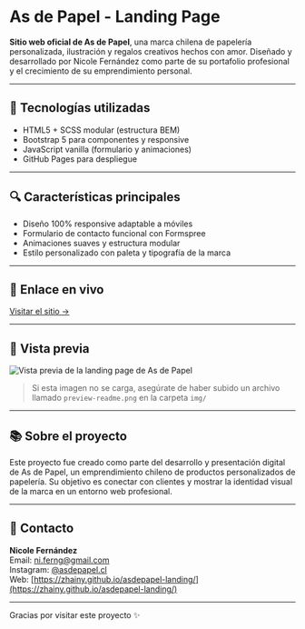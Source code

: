 
# As de Papel - Landing Page

**Sitio web oficial de As de Papel**, una marca chilena de papelería personalizada, ilustración y regalos creativos hechos con amor. Diseñado y desarrollado por Nicole Fernández como parte de su portafolio profesional y el crecimiento de su emprendimiento personal.

---

## 🌟 Tecnologías utilizadas

- HTML5 + SCSS modular (estructura BEM)
- Bootstrap 5 para componentes y responsive
- JavaScript vanilla (formulario y animaciones)
- GitHub Pages para despliegue

---

## 🔍 Características principales

- Diseño 100% responsive adaptable a móviles
- Formulario de contacto funcional con Formspree
- Animaciones suaves y estructura modular
- Estilo personalizado con paleta y tipografía de la marca

---

## 📍 Enlace en vivo

[Visitar el sitio →](https://zhainy.github.io/asdepapel-landing/)

---

## 📸 Vista previa

![Vista previa de la landing page de As de Papel](https://zhainy.github.io/asdepapel-landing/img/preview-readme.png)

> Si esta imagen no se carga, asegúrate de haber subido un archivo llamado `preview-readme.png` en la carpeta `img/`

---

## 📚 Sobre el proyecto

Este proyecto fue creado como parte del desarrollo y presentación digital de As de Papel, un emprendimiento chileno de productos personalizados de papelería. Su objetivo es conectar con clientes y mostrar la identidad visual de la marca en un entorno web profesional.

---

## 📣 Contacto

**Nicole Fernández**  
Email: [ni.ferng@gmail.com](mailto:ni.ferng@gmail.com)  
Instagram: [@asdepapel.cl](https://www.instagram.com/asdepapel.cl)  
Web: [https://zhainy.github.io/asdepapel-landing/](https://zhainy.github.io/asdepapel-landing/)

---

Gracias por visitar este proyecto ✨
